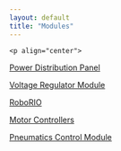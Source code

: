 ```yaml
---
layout: default
title: "Modules"
---
```


    <p align="center">
[Power Distribution Panel](/modules/power-distribution-panel/)
  
[Voltage Regulator Module](/modules/voltage-regulator-module/)
  
[RoboRIO](/modules/roborio/)
  
[Motor Controllers](/modules/motor-controllers)
  
[Pneumatics Control Module](/modules/pneumatics-control-module)
    </p>
